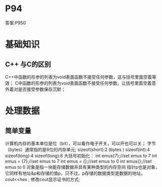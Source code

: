 ﻿# P94
答案:P950
# 基础知识 
## C++ 与C的区别
C++中函数的形参的列表为void表面函数不接受任何参数，这与括号里面空着等效；
C中函数的形参的列表为void表面函数不接受任何参数，让括号里面空着意外着对是否接受参数保存沉默；
# 处理数据
## 简单变量
计算机内存的基本单位是位（bit），可以看作电子开关，可以开也可以关；
字节（bytes）通常指的是8位的内存单元;
sizeof(short):2    (bytes )	sizeof(int):4 	sizeof(long):4	sizeof(long):8
大括号初始化：
int emus{7};//set emus to 7
int emus = {7};//set emus to 7
int emus = {};//set emus to 0
int emus{};//set emus to 0
对象是指一块能存储数据并具有某种类型的内存空间
指针p也是对象，它同样有地址&p和存储的值p，只不过，p存储的数据类型是数据的地址。
cout<<hex ; 修改cout显示证书的方式;